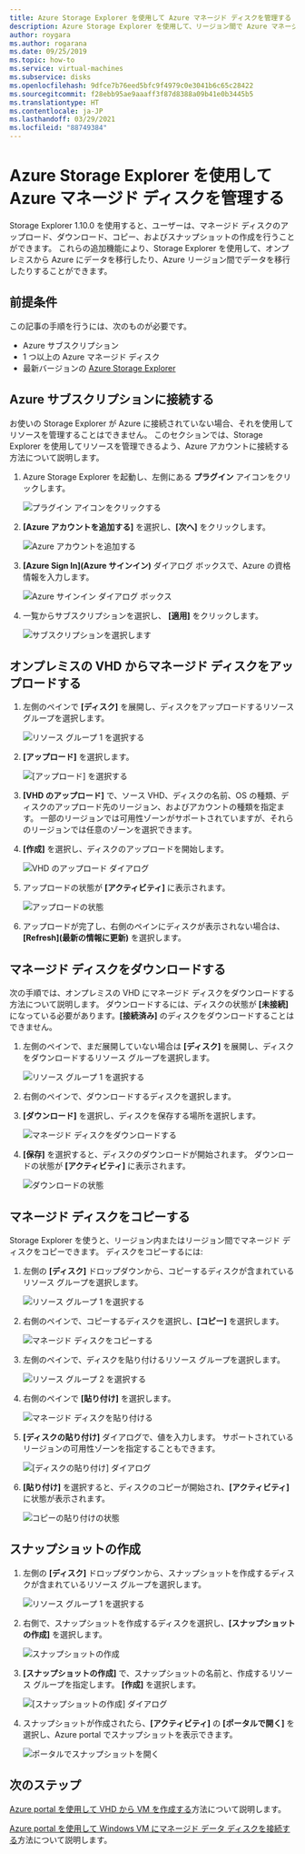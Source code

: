 ```yaml
---
title: Azure Storage Explorer を使用して Azure マネージド ディスクを管理する
description: Azure Storage Explorer を使用して、リージョン間で Azure マネージド ディスクのアップロード、ダウンロード、移行を行う方法と、マネージド ディスクのスナップショットを作成する方法について説明します。
author: roygara
ms.author: rogarana
ms.date: 09/25/2019
ms.topic: how-to
ms.service: virtual-machines
ms.subservice: disks
ms.openlocfilehash: 9dfce7b76eed5bfc9f4979c0e3041b6c65c28422
ms.sourcegitcommit: f28ebb95ae9aaaff3f87d8388a09b41e0b3445b5
ms.translationtype: HT
ms.contentlocale: ja-JP
ms.lasthandoff: 03/29/2021
ms.locfileid: "88749384"
---
```

# <a name="use-azure-storage-explorer-to-manage-azure-managed-disks"></a>Azure Storage Explorer を使用して Azure マネージド ディスクを管理する

Storage Explorer 1.10.0 を使用すると、ユーザーは、マネージド ディスクのアップロード、ダウンロード、コピー、およびスナップショットの作成を行うことができます。 これらの追加機能により、Storage Explorer を使用して、オンプレミスから Azure にデータを移行したり、Azure リージョン間でデータを移行したりすることができます。

## <a name="prerequisites"></a>前提条件

この記事の手順を行うには、次のものが必要です。
- Azure サブスクリプション
- 1 つ以上の Azure マネージド ディスク
- 最新バージョンの [Azure Storage Explorer](https://azure.microsoft.com/features/storage-explorer/)

## <a name="connect-to-an-azure-subscription"></a>Azure サブスクリプションに接続する

お使いの Storage Explorer が Azure に接続されていない場合、それを使用してリソースを管理することはできません。 このセクションでは、Storage Explorer を使用してリソースを管理できるよう、Azure アカウントに接続する方法について説明します。

1. Azure Storage Explorer を起動し、左側にある **プラグイン** アイコンをクリックします。

    ![プラグイン アイコンをクリックする](media/disks-upload-vhd-to-managed-disk-storage-explorer/plug-in-icon.png)

1. **[Azure アカウントを追加する]** を選択し、**[次へ]** をクリックします。

    ![Azure アカウントを追加する](media/disks-upload-vhd-to-managed-disk-storage-explorer/connect-to-azure.png)

1. **[Azure Sign In]\(Azure サインイン\)** ダイアログ ボックスで、Azure の資格情報を入力します。

    ![Azure サインイン ダイアログ ボックス](media/disks-upload-vhd-to-managed-disk-storage-explorer/sign-in.png)

1. 一覧からサブスクリプションを選択し、 **[適用]** をクリックします。

    ![サブスクリプションを選択します](media/disks-upload-vhd-to-managed-disk-storage-explorer/select-subscription.png)

## <a name="upload-a-managed-disk-from-an-on-prem-vhd"></a>オンプレミスの VHD からマネージド ディスクをアップロードする

1. 左側のペインで **[ディスク]** を展開し、ディスクをアップロードするリソース グループを選択します。

    ![リソース グループ 1 を選択する](media/disks-upload-vhd-to-managed-disk-storage-explorer/select-rg1.png)

1. **[アップロード]** を選択します。

    ![[アップロード] を選択する](media/disks-upload-vhd-to-managed-disk-storage-explorer/upload-button.png)

1. **[VHD のアップロード]** で、ソース VHD、ディスクの名前、OS の種類、ディスクのアップロード先のリージョン、およびアカウントの種類を指定ます。 一部のリージョンでは可用性ゾーンがサポートされていますが、それらのリージョンでは任意のゾーンを選択できます。
1. **[作成]** を選択し、ディスクのアップロードを開始します。

    ![VHD のアップロード ダイアログ](media/disks-upload-vhd-to-managed-disk-storage-explorer/upload-vhd-dialog.png)

1. アップロードの状態が **[アクティビティ]** に表示されます。

    ![アップロードの状態](media/disks-upload-vhd-to-managed-disk-storage-explorer/activity-uploading.png)

1. アップロードが完了し、右側のペインにディスクが表示されない場合は、**[Refresh]\(最新の情報に更新\)** を選択します。

## <a name="download-a-managed-disk"></a>マネージド ディスクをダウンロードする

次の手順では、オンプレミスの VHD にマネージド ディスクをダウンロードする方法について説明します。 ダウンロードするには、ディスクの状態が **[未接続]** になっている必要があります。**[接続済み]** のディスクをダウンロードすることはできません。

1. 左側のペインで、まだ展開していない場合は **[ディスク]** を展開し、ディスクをダウンロードするリソース グループを選択します。

    ![リソース グループ 1 を選択する](media/disks-upload-vhd-to-managed-disk-storage-explorer/select-rg1.png)

1. 右側のペインで、ダウンロードするディスクを選択します。
1. **[ダウンロード]** を選択し、ディスクを保存する場所を選択します。

    ![マネージド ディスクをダウンロードする](media/disks-upload-vhd-to-managed-disk-storage-explorer/download-button.png)

1. **[保存]** を選択すると、ディスクのダウンロードが開始されます。 ダウンロードの状態が **[アクティビティ]** に表示されます。

    ![ダウンロードの状態](media/disks-upload-vhd-to-managed-disk-storage-explorer/activity-downloading.png)

## <a name="copy-a-managed-disk"></a>マネージド ディスクをコピーする

Storage Explorer を使うと、リージョン内またはリージョン間でマネージド ディスクをコピーできます。 ディスクをコピーするには:

1. 左側の **[ディスク]** ドロップダウンから、コピーするディスクが含まれているリソース グループを選択します。

    ![リソース グループ 1 を選択する](media/disks-upload-vhd-to-managed-disk-storage-explorer/select-rg1.png)

1. 右側のペインで、コピーするディスクを選択し、**[コピー]** を選択します。

    ![マネージド ディスクをコピーする](media/disks-upload-vhd-to-managed-disk-storage-explorer/copy-button.png)

1. 左側のペインで、ディスクを貼り付けるリソース グループを選択します。

    ![リソース グループ 2 を選択する](media/disks-upload-vhd-to-managed-disk-storage-explorer/select-rg2.png)

1. 右側のペインで **[貼り付け]** を選択します。

    ![マネージド ディスクを貼り付ける](media/disks-upload-vhd-to-managed-disk-storage-explorer/paste-button.png)

1. **[ディスクの貼り付け]** ダイアログで、値を入力します。 サポートされているリージョンの可用性ゾーンを指定することもできます。

    ![[ディスクの貼り付け] ダイアログ](media/disks-upload-vhd-to-managed-disk-storage-explorer/paste-disk-dialog.png)

1. **[貼り付け]** を選択すると、ディスクのコピーが開始され、**[アクティビティ]** に状態が表示されます。

    ![コピーの貼り付けの状態](media/disks-upload-vhd-to-managed-disk-storage-explorer/activity-copying.png)

## <a name="create-a-snapshot"></a>スナップショットの作成

1. 左側の **[ディスク]** ドロップダウンから、スナップショットを作成するディスクが含まれているリソース グループを選択します。

    ![リソース グループ 1 を選択する](media/disks-upload-vhd-to-managed-disk-storage-explorer/select-rg1.png)

1. 右側で、スナップショットを作成するディスクを選択し、**[スナップショットの作成]** を選択します。

    ![スナップショットの作成](media/disks-upload-vhd-to-managed-disk-storage-explorer/create-snapshot-button.png)

1. **[スナップショットの作成]** で、スナップショットの名前と、作成するリソース グループを指定します。 **[作成]** を選択します。

    ![[スナップショットの作成] ダイアログ](media/disks-upload-vhd-to-managed-disk-storage-explorer/create-snapshot-dialog.png)

1. スナップショットが作成されたら、**[アクティビティ]** の **[ポータルで開く]** を選択し、Azure portal でスナップショットを表示できます。

    ![ポータルでスナップショットを開く](media/disks-upload-vhd-to-managed-disk-storage-explorer/open-in-portal.png)

## <a name="next-steps"></a>次のステップ


[Azure portal を使用して VHD から VM を作成する](windows/create-vm-specialized-portal.md)方法について説明します。

[Azure portal を使用して Windows VM にマネージド データ ディスクを接続する](windows/attach-managed-disk-portal.md)方法について説明します。